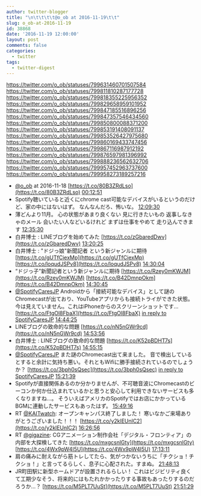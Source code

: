 ```yaml
---
author: twitter-blogger
title: "\n\t\t\t\t@o_ob at 2016-11-19\t\t"
slug: o_ob-at-2016-11-19
id: 38868
date: '2016-11-19 12:00:00'
layout: post
comments: false
categories:
  - twitter
tags:
  - twitter-digest
---
```


https://twitter.com/o_ob/statuses/799631460701507584 https://twitter.com/o_ob/statuses/799811810287177728 https://twitter.com/o_ob/statuses/799818355225956352 https://twitter.com/o_ob/statuses/799829658959101952 https://twitter.com/o_ob/statuses/799847185516896256 https://twitter.com/o_ob/statuses/799847357546434560 https://twitter.com/o_ob/statuses/799850800088371200 https://twitter.com/o_ob/statuses/799853191408091137 https://twitter.com/o_ob/statuses/799853526427975680 https://twitter.com/o_ob/statuses/799860169433747456 https://twitter.com/o_ob/statuses/799867116987912192 https://twitter.com/o_ob/statuses/799876597981396992 https://twitter.com/o_ob/statuses/799888236562632706 https://twitter.com/o_ob/statuses/799957452963737600 https://twitter.com/o_ob/statuses/799958273189257216  

*   [@o_ob](https://twitter.com/o_ob) at 2016-11-18 [https://t.co/80B3ZRdLso](https://t.co/80B3ZRdLso) [00:12:51](https://twitter.com/o_ob/statuses/799631460701507584)
*   Spotify聴いていると近くにchrome cast可能なデバイスがいるというのだけど、家の中にはないはず。 なんなんだろ、怖いな。 [12:09:30](https://twitter.com/o_ob/statuses/799811810287177728)
*   薄どんより11月。 心の状態があまり良くない 見に行きたいもの 返事しなきゃのメール 会いたい人などいるけれど まずは仕事をやめて 走り込んできます [12:35:30](https://twitter.com/o_ob/statuses/799818355225956352)
*   白井博士 : LINEブログを始めてみた [https://t.co/zGbaredDwv](https://t.co/zGbaredDwv) [13:20:25](https://twitter.com/o_ob/statuses/799829658959101952)
*   白井博士 : "ドジっ娘"新聞記者 という新ジャンルに期待 [https://t.co/gUTfCiexMp](https://t.co/gUTfCiexMp) [https://t.co/loqudJSPv8](https://t.co/loqudJSPv8) [14:30:04](https://twitter.com/o_ob/statuses/799847185516896256)
*   “ドジっ子”新聞記者という新ジャンルに期待 [https://t.co/Rzey0mKWJM](https://t.co/Rzey0mKWJM) [https://t.co/B42DmnpOkm](https://t.co/B42DmnpOkm) [14:30:45](https://twitter.com/o_ob/statuses/799847357546434560)
*   [@SpotifyCaresJP](https://twitter.com/SpotifyCaresJP) Androidから「接続可能なデバイス」として謎のChromecastが出ており、YouTubeアプリからも接続トライができた状態。今は見えていません。これはiPhoneからのスクリーンショットです… [https://t.co/FtgOl8FbaX](https://t.co/FtgOl8FbaX) [in reply to SpotifyCaresJP](https://twitter.com/SpotifyCaresJP/statuses/799849326310817792) [14:44:25](https://twitter.com/o_ob/statuses/799850800088371200)
*   LINEブログの致命的な問題 [https://t.co/nN5nGWr9cd](https://t.co/nN5nGWr9cd) [14:53:56](https://twitter.com/o_ob/statuses/799853191408091137)
*   白井博士 : LINEブログの致命的な問題 [https://t.co/K52pBDHT7s](https://t.co/K52pBDHT7s) [14:55:15](https://twitter.com/o_ob/statuses/799853526427975680)
*   [@SpotifyCaresJP](https://twitter.com/SpotifyCaresJP) また謎のChromecast出て来ました。 音で検出しているとすると余計に気持ち悪い。それともWifiに勝手接続されているのでしょうか？ [https://t.co/3bph0sQsec](https://t.co/3bph0sQsec) [in reply to SpotifyCaresJP](https://twitter.com/SpotifyCaresJP/statuses/799849326310817792) [15:21:39](https://twitter.com/o_ob/statuses/799860169433747456)
*   Spotifyが直接関係あるのか分かりませんが、不可聴音波にChromecastのビーコンか何か仕込まれているかと思うと安心して利用できないサービスも多くなりますね...。 そういえばアメリカのSpotifyではお店にかかっているBGMに連動したサービスもあったはず。 [15:49:16](https://twitter.com/o_ob/statuses/799867116987912192)
*   RT [@KAITwatch](https://twitter.com/KAITwatch): オープンキャンパス終了しました！ 寒いなかご来場ありがとうございました！！！ [https://t.co/y2klEUnlC2](https://t.co/y2klEUnlC2) [16:26:56](https://twitter.com/o_ob/statuses/799876597981396992)
*   RT [@gigazine](https://twitter.com/gigazine): CGアニメーション制作会社「デジタル・フロンティア」の内部を大探検してきた [https://t.co/mxgcsnlGty](https://t.co/mxgcsnlGty) [https://t.co/4Wx9pW4I5U](https://t.co/4Wx9pW4I5U) [17:13:11](https://twitter.com/o_ob/statuses/799888236562632706)
*   肩の痛みに耐えながら筋トレしてたら、気がつかないうちに「チクショ！チクショ！」と言ってるらしく、息子に心配された。すまぬ。 [21:48:13](https://twitter.com/o_ob/statuses/799957452963737600)
*   JR町田駅に新型ホームドアが設置されるらしい！ これはビジビリティ良くて工期少なそう、将来的にはもたれかかったりする事故もあったりするのだろうか...？ [https://t.co/M5PLT7UuSt](https://t.co/M5PLT7UuSt) [21:51:29](https://twitter.com/o_ob/statuses/799958273189257216)